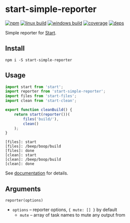 # start-simple-reporter

[![npm](https://img.shields.io/npm/v/start-simple-reporter.svg?style=flat-square)](https://www.npmjs.com/package/start-simple-reporter)
[![linux build](https://img.shields.io/travis/start-runner/simple-reporter/master.svg?label=linux&style=flat-square)](https://travis-ci.org/start-runner/simple-reporter)
[![windows build](https://img.shields.io/appveyor/ci/start-runner/simple-reporter/master.svg?label=windows&style=flat-square)](https://ci.appveyor.com/project/start-runner/simple-reporter)
[![coverage](https://img.shields.io/codecov/c/github/start-runner/simple-reporter/master.svg?style=flat-square)](https://codecov.io/github/start-runner/simple-reporter)
[![deps](https://img.shields.io/gemnasium/start-runner/simple-reporter.svg?style=flat-square)](https://gemnasium.com/start-runner/simple-reporter)

Simple reporter for [Start](https://github.com/start-runner/start).

## Install

```
npm i -S start-simple-reporter
```

## Usage

```js
import start from 'start';
import reporter from 'start-simple-reporter';
import files from 'start-files';
import clean from 'start-clean';

export function cleanBuild() {
    return start(reporter())(
        files('build/'),
        clean()
    );
}
```

```
[files]: start
[files]: /beep/boop/build
[files]: done
[clean]: start
[clean]: /beep/boop/build
[clean]: done
```

See [documentation](https://github.com/start-runner/start#readme) for details.

## Arguments

`reporter(options)`

* `options` – reporter options, `{ mute: [] }` by default
  * `mute` – array of task names to mute any output from
